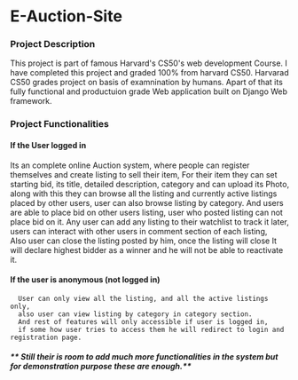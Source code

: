 # E-Auction-Site
### Project Description
This project is part of famous Harvard's CS50's web development Course. I have 
completed this project and graded 100% from harvard CS50. Harvarad CS50 grades project
on basis of examnination by humans. Apart of that its fully functional and productuion
grade Web application built on Django Web framework.

### Project Functionalities


#### If the User logged in
Its an complete online Auction system, where people can register themselves and create listing to sell their item,
       For their item they can set starting bid, its title, detailed description, category and can upload its Photo,
       along with this they can browse all the listing and currently active listings placed by other users,
       user can also browse listing by category. 
       And users are able to place bid on other users listing, user who posted listing can not place bid on it.
       Any user can add any listing to their watchlist to track it later,
       users can interact with other users in comment section of each listing,   
       Also user can close the listing posted by him,
       once the listing will close It will declare highest bidder as a winner and he will not be able to reactivate it.

#### If the user is anonymous (not logged in)
      User can only view all the listing, and all the active listings only,
      also user can view listing by category in category section.
      And rest of features will only accessible if user is logged in,
      if some how user tries to access them he will redirect to login and registration page.

##### ** Still their is room to add much more functionalities in the system but for demonstration purpose these are enough.**

